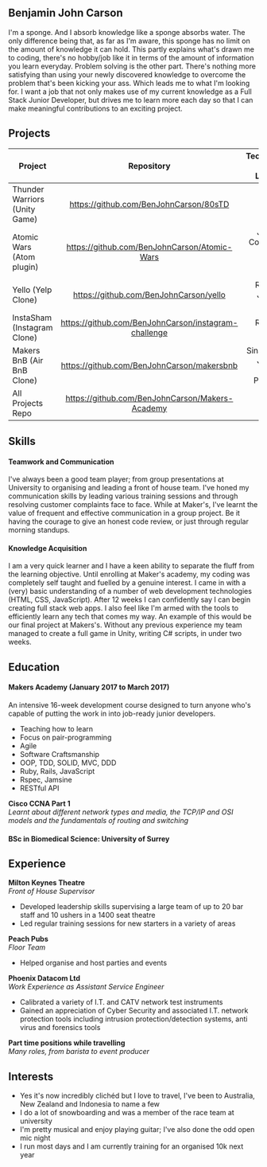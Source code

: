 ## Benjamin John Carson

I'm a sponge. And I absorb knowledge like a sponge absorbs water. The only difference being that, as far as I'm aware, this sponge has no limit on the amount of knowledge it can hold. This partly explains what's drawn me to coding, there's no hobby/job like it in terms of the amount of information you learn everyday. Problem solving is the other part. There's nothing more satisfying than using your newly discovered knowledge to overcome the problem that's been kicking your ass. Which leads me to what I'm looking for. I want a job that not only makes use of my current knowledge as a Full Stack Junior Developer, but drives me to learn more each day so that I can make meaningful contributions to an exciting project.

## Projects

|Project                           | Repository                                           | Technologies  and Languages                  |
|----------------------------------|:-------------------------------------:               |---------------------------------------------:|
|Thunder Warriors (Unity Game)     |https://github.com/BenJohnCarson/80sTD                |C#, Unity, Nunit                              |
|Atomic Wars (Atom plugin)         |https://github.com/BenJohnCarson/Atomic-Wars          |Javascript, CoffeeScript, Babel, Jasmine, Node|
|Yello (Yelp Clone)                |https://github.com/BenJohnCarson/yello                |Rails, Ruby, Javascript, RSpec                |
|InstaSham (Instagram Clone)       |https://github.com/BenJohnCarson/instagram-challenge  |Rails, Ruby, RSpec                            |
|Makers BnB (Air BnB Clone)        |https://github.com/BenJohnCarson/makersbnb            |Sinatra, Ruby, Javascript, JQuery, PostgreSQL  |
|All Projects Repo                 |https://github.com/BenJohnCarson/Makers-Academy       |                                              |

## Skills

#### Teamwork and Communication

I've always been a good team player; from group presentations at University to organising and leading a front of house team. I've honed my communication skills by leading various training sessions and through resolving customer complaints face to face. While at Maker's, I've learnt the value of frequent and effective communication in a group project. Be it having the courage to give an honest code review, or just through regular morning standups.

#### Knowledge Acquisition

I am a very quick learner and I have a keen ability to separate the fluff from the learning objective. Until enrolling at Maker's academy, my coding was completely self taught and fuelled by a genuine interest. I came in with a (very) basic understanding of a number of web development technologies (HTML, CSS, JavaScript). After 12 weeks I can confidently say I can begin creating full stack web apps. I also feel like I'm armed with the tools to efficiently learn any tech that comes my way. An example of this would be our final project at Makers's. Without any previous experience my team managed to create a full game in Unity, writing C# scripts, in under two weeks.

## Education

#### Makers Academy (January 2017 to March 2017)

An intensive 16-week development course designed to turn anyone who's capable of putting the work in into job-ready junior developers.
- Teaching how to learn
- Focus on pair-programming
- Agile
- Software Craftsmanship
- OOP, TDD, SOLID, MVC, DDD
- Ruby, Rails, JavaScript
- Rspec, Jamsine
- RESTful API

**Cisco CCNA Part 1**  
*Learnt about different network types and media, the TCP/IP and OSI models and the fundamentals of routing and switching*

#### BSc in Biomedical Science: University of Surrey

## Experience

**Milton Keynes Theatre**  
*Front of House Supervisor*
- Developed leadership skills supervising a large team of up to 20 bar staff and 10 ushers in a 1400 seat theatre
- Led regular training sessions for new starters in a variety of areas

**Peach Pubs**  
*Floor Team*
- Helped organise and host parties and events

**Phoenix Datacom Ltd**  
*Work Experience as Assistant Service Engineer*
- Calibrated a variety of I.T. and CATV network test instruments
- Gained an appreciation of Cyber Security and associated I.T. network protection tools including intrusion protection/detection systems, anti virus and forensics tools

**Part time positions while travelling**  
*Many roles, from barista to event producer*

## Interests

- Yes it's now incredibly clichéd but I love to travel, I've been to Australia, New Zealand and Indonesia to name a few
- I do a lot of snowboarding and was a member of the race team at university
- I'm pretty musical and enjoy playing guitar; I've also done the odd open mic night
- I run most days and I am currently training for an organised 10k next year

